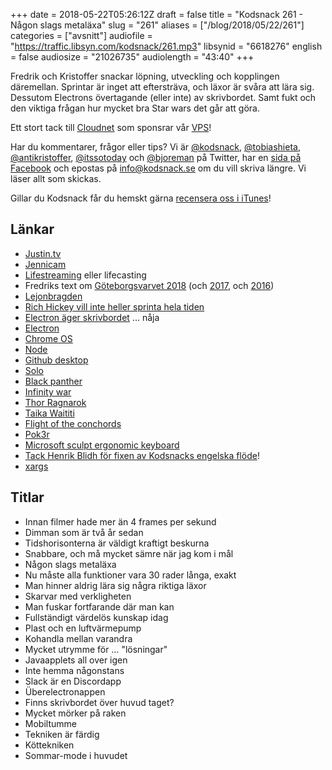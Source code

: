 +++
date = 2018-05-22T05:26:12Z
draft = false
title = "Kodsnack 261 - Någon slags metaläxa"
slug = "261"
aliases = ["/blog/2018/05/22/261"]
categories = ["avsnitt"]
audiofile = "https://traffic.libsyn.com/kodsnack/261.mp3"
libsynid = "6618276"
english = false
audiosize = "21026735"
audiolength = "43:40"
+++

Fredrik och Kristoffer snackar löpning, utveckling och kopplingen däremellan. Sprintar är inget att eftersträva, och läxor är svåra att lära sig. Dessutom Electrons övertagande (eller inte) av skrivbordet. Samt fukt och den viktiga frågan hur mycket bra Star wars det går att göra.

Ett stort tack till [Cloudnet](http://www.cloudnet.se) som sponsrar vår [VPS](http://en.wikipedia.org/wiki/Virtual_private_server)!

Har du kommentarer, frågor eller tips? Vi är [@kodsnack](https://www.twitter.com/kodsnack), [@tobiashieta](https://www.twitter.com/tobiashieta), [@antikristoffer](https://www.twitter.com/antikristoffer), [@itssotoday](https://twitter.com/itssotoday) och [@bjoreman](https://www.twitter.com/bjoreman) på Twitter, har en [sida på Facebook](https://www.facebook.com/kodsnack) och epostas på [info@kodsnack.se](mailto:info@kodsnack.se) om du vill skriva längre. Vi läser allt som skickas.

Gillar du Kodsnack får du hemskt gärna [recensera oss i iTunes](http://itunes.apple.com/se/podcast/kodsnack/id561631498?l=en)!

## Länkar ##
* [Justin.tv](https://en.wikipedia.org/wiki/Justin.tv)
* [Jennicam](https://en.wikipedia.org/wiki/Jennifer_Ringley)
* [Lifestreaming](https://en.wikipedia.org/wiki/Lifecasting_%28video_stream%29) eller lifecasting
* Fredriks text om [Göteborgsvarvet 2018](https://bjoreman.com/thoughts/varvet2018.html) (och [2017](https://bjoreman.com/thoughts/varvet2017.html), och [2016](https://bjoreman.com/thoughts/varvet2016.html))
* [Lejonbragden](http://bjoreman.com/thoughts/bragden2015.html)
* [Rich Hickey vill inte heller sprinta hela tiden](https://www.youtube.com/watch?v=34_L7t7fD_U)
* [Electron äger skrivbordet](https://www.theverge.com/circuitbreaker/2018/5/16/17361696/chrome-os-electron-desktop-applications-apple-microsoft-google) … nåja
* [Electron](https://electronjs.org/)
* [Chrome OS](https://en.wikipedia.org/wiki/Chrome_OS)
* [Node](https://en.wikipedia.org/wiki/Node.js)
* [Github desktop](https://desktop.github.com/)
* [Solo](https://en.wikipedia.org/wiki/Solo:_A_Star_Wars_Story)
* [Black panther](https://en.wikipedia.org/wiki/Black_Panther_%28film%29)
* [Infinity war](https://en.wikipedia.org/wiki/Avengers:_Infinity_War)
* [Thor Ragnarok](https://en.wikipedia.org/wiki/Thor:_Ragnarok)
* [Taika Waititi](https://en.wikipedia.org/wiki/Taika_Waititi)
* [Flight of the conchords](https://en.wikipedia.org/wiki/Flight_of_the_Conchords)
* [Pok3r](https://bjoreman.com/thoughts/pok3r.html)
* [Microsoft sculpt ergonomic keyboard](https://www.microsoft.com/accessories/sv-se/products/keyboards/sculpt-ergonomic-desktop/l5v-00009)
* [Tack Henrik Blidh för fixen av Kodsnacks engelska flöde](https://github.com/kodsnack/site/pull/19)!
* [xargs](https://en.wikipedia.org/wiki/Xargs)

## Titlar ##
* Innan filmer hade mer än 4 frames per sekund
* Dimman som är två år sedan
* Tidshorisonterna är väldigt kraftigt beskurna
* Snabbare, och må mycket sämre när jag kom i mål
* Någon slags metaläxa
* Nu måste alla funktioner vara 30 rader långa, exakt
* Man hinner aldrig lära sig några riktiga läxor
* Skarvar med verkligheten
* Man fuskar fortfarande där man kan
* Fullständigt värdelös kunskap idag
* Plast och en luftvärmepump
* Kohandla mellan varandra
* Mycket utrymme för … "lösningar"
* Javaapplets all over igen
* Inte hemma någonstans
* Slack är en Discordapp
* Überelectronappen
* Finns skrivbordet över huvud taget?
* Mycket mörker på raken
* Mobiltumme
* Tekniken är färdig
* Köttekniken
* Sommar-mode i huvudet